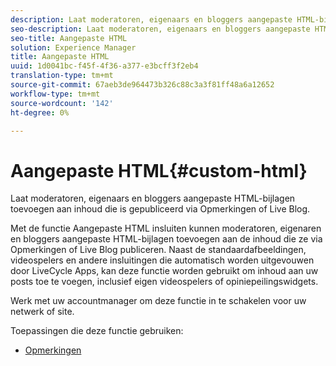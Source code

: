 ```yaml
---
description: Laat moderatoren, eigenaars en bloggers aangepaste HTML-bijlagen toevoegen aan inhoud die is gepubliceerd via Opmerkingen of Live Blog.
seo-description: Laat moderatoren, eigenaars en bloggers aangepaste HTML-bijlagen toevoegen aan inhoud die is gepubliceerd via Opmerkingen of Live Blog.
seo-title: Aangepaste HTML
solution: Experience Manager
title: Aangepaste HTML
uuid: 1d0041bc-f45f-4f36-a377-e3bcff3f2eb4
translation-type: tm+mt
source-git-commit: 67aeb3de964473b326c88c3a3f81ff48a6a12652
workflow-type: tm+mt
source-wordcount: '142'
ht-degree: 0%

---
```



# Aangepaste HTML{#custom-html}

Laat moderatoren, eigenaars en bloggers aangepaste HTML-bijlagen toevoegen aan inhoud die is gepubliceerd via Opmerkingen of Live Blog.

Met de functie Aangepaste HTML insluiten kunnen moderatoren, eigenaren en bloggers aangepaste HTML-bijlagen toevoegen aan de inhoud die ze via Opmerkingen of Live Blog publiceren. Naast de standaardafbeeldingen, videospelers en andere insluitingen die automatisch worden uitgevouwen door LiveCycle Apps, kan deze functie worden gebruikt om inhoud aan uw posts toe te voegen, inclusief eigen videospelers of opiniepeilingswidgets.

Werk met uw accountmanager om deze functie in te schakelen voor uw netwerk of site.

Toepassingen die deze functie gebruiken:

* [Opmerkingen](/help/using/c-about-apps/c-comments/c-comments.md)

